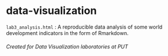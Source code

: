 # data-visualization


`lab3_analysis.html` 
: A reproducible data analysis of some world development indicators in the form of Rmarkdown.



###### Created for Data Visualization laboratories at PUT

